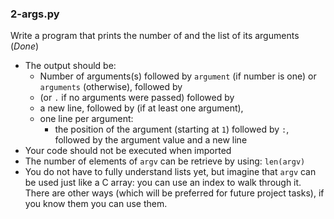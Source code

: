 ### 2-args.py
Write a program that prints the number of and the list of its arguments (*Done*)
-	The output should be:
	-	Number of arguments(s) followed by ```argument``` (if number is one) or ```arguments``` (otherwise), followed by
	-	(or ```.``` if no arguments were passed) followed by
	-	a new line, followed by (if at least one argument),
	-	one line per argument:
		-	the position of the argument (starting at ```1```) followed by ```:```, followed by the argument value and a new line
-	Your code should not be executed when imported
-	The number of elements of ```argv``` can be retrieve by using: ```len(argv)```
-	You do not have to fully understand lists yet, but imagine that ```argv``` can be used just like a C array: you can use an index to walk through it. There are other ways (which will be preferred for future project tasks), if you know them you can use them. 	
